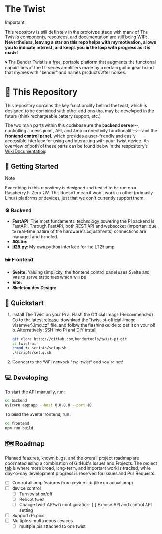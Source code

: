 # The Twist

> [!IMPORTANT]
> This repository is still definitely in the prototype stage with many of The Twist's components, resources, and documentation are still being WIPs. **Nevertheless, leaving a star on this repo helps with my motivation, allows you to indicate  interest, and keeps you in the loop with progress as it is made!**

🌀 The Bender Twist is a [free](https://en.wikipedia.org/wiki/Free_software), portable platform that augments the functional capabilities of the LT-series amplifiers made by a certain guitar gear brand that rhymes with "bender" and names products after horses.

# 📌 This Repository

This repository contains the key functionality behind the twist, which is designed to be combined with other add-ons that may be developed in the future (think rechargeable battery support, etc.)

The two main parts within this codebase are the **backend server**--, controlling access point, API, and Amp connectivity functionalities-- and the **frontend control panel**, which provides a user-friendly and easily accessible interface for using and interacting with your Twist device. An overview of both of these parts can be found below in the respository's [Wiki Documentation](/wiki):

## 🚀 Getting Started

> [!NOTE]
> Everything in this repository is designed and tested to be run on a Raspberry Pi Zero 2W. This doesn't mean it won't work on other (primarily Linux) platforms or devices, just that we don't currently support them.

### ⚙️ Backend

- **FastAPI:** The most fundamental technology powering the Pi backend is FastAPI. Through FastAPI, both REST API and websocket (important due to real-time nature of the hardware's adjustments) connections are managed and handled.
- **SQLite:**
- **[lt25.py](https://pypi.org/project/lt25/):** My own python interface for the LT25 amp

### 🖼️ Frontend

- **Svelte:** Valuing simplicity, the frontend control panel uses Svelte and Vite to serve static files which will be
- **Vite:**
- **Skeleton.dev Design:**

## 🚀 Quickstart

1. Install The Twist on your Pi
   a. Flash the Official Image (Recommended)
   Go to the latest [release](/releases), download the "twist-pi-official-image-v{semver}.img.xz" file, and follow the [flashing guide](/FLASHING.md) to get it on your pi!
   b. Alternatively: SSH into Pi and DIY install
   ```bash
   git clone https://github.com/bendertools/twist-pi.git
   cd twist-pi
   chmod +x scripts/setup.sh
   ./scripts/setup.sh
   ```
2. Connect to the WiFi network "the-twist" and you're set!

## 💻 Developing

To start the API manually, run:

```bash
cd backend
uvicorn app:app --host 0.0.0.0 --port 80
```

To build the Svelte frontend, run:

```bash
cd frontend
npm run build
```

## 🗺️ Roadmap

Planned features, known bugs, and the overall project roadmap are coorinated using a combination of GitHub's Issues and Projects. The project [tab](/projects) is where more broad, long-term, and important work is tracked, while day-to-day development progress is reserved for Issues and Pull Requests.

- [ ] Control all amp features from device tab (like on actual amp)
- [ ] device control
  - [ ] Turn twist on/off
  - [ ] Reboot twist
  - [ ] Change twist AP/wifi configuration- [ ] Expose API and control API setting
- [ ] Support rPi pico
- [ ] Multiple simultaneous devices
  - [ ] multiple pis attached to one twist
